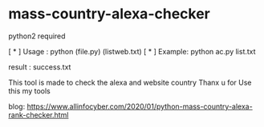 # mass-country-alexa-checker
python2 required

[ * ] Usage  : python (file.py) (listweb.txt)
[ * ] Example: python ac.py list.txt

result : success.txt

This tool is made to check the alexa and website country
Thanx u for Use this my tools


blog: https://www.allinfocyber.com/2020/01/python-mass-country-alexa-rank-checker.html

